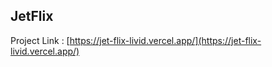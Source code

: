 ## JetFlix 

Project Link : [https://jet-flix-livid.vercel.app/](https://jet-flix-livid.vercel.app/)
